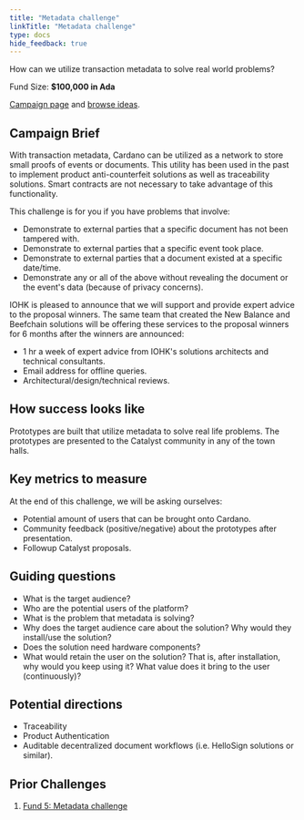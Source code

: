 ```yaml
---
title: "Metadata challenge"
linkTitle: "Metadata challenge"
type: docs
hide_feedback: true
---
```


How can we utilize transaction metadata to solve real world problems?

Fund Size: **$100,000 in Ada**

[Campaign page](https://cardano.ideascale.com/a/campaign-home/26107) and [browse ideas](https://cardano.ideascale.com/a/ideas/top/campaign-filter/byids/campaigns/26107/stage/unspecified).

## Campaign Brief

With transaction metadata, Cardano can be utilized as a network to store small proofs of events or documents. This utility has been used in the past to implement product anti-counterfeit solutions as well as traceability solutions. Smart contracts are not necessary to take advantage of this functionality.

This challenge is for you if you have problems that involve:

- Demonstrate to external parties that a specific document has not been tampered with.
- Demonstrate to external parties that a specific event took place.
- Demonstrate to external parties that a document existed at a specific date/time.
- Demonstrate any or all of the above without revealing the document or the event's data (because of privacy concerns).

IOHK is pleased to announce that we will support and provide expert advice to the proposal winners. The same team that created the New Balance and Beefchain solutions will be offering these services to the proposal winners for 6 months after the winners are announced:

- 1 hr a week of expert advice from IOHK's solutions architects and technical consultants.
- Email address for offline queries.
- Architectural/design/technical reviews.

## How success looks like

Prototypes are built that utilize metadata to solve real life problems. The prototypes are presented to the Catalyst community in any of the town halls.

## Key metrics to measure

At the end of this challenge, we will be asking ourselves:

- Potential amount of users that can be brought onto Cardano.
- Community feedback (positive/negative) about the prototypes after presentation.
- Followup Catalyst proposals.

## Guiding questions

- What is the target audience?
- Who are the potential users of the platform?
- What is the problem that metadata is solving?
- Why does the target audience care about the solution? Why would they install/use the solution?
- Does the solution need hardware components?
- What would retain the user on the solution? That is, after installation, why would you keep using it? What value does it bring to the user (continuously)?

## Potential directions

- Traceability
- Product Authentication
- Auditable decentralized document workflows (i.e. HelloSign solutions or similar).

## Prior Challenges

1. [Fund 5: Metadata challenge](https://cardano.ideascale.com/a/campaign-home/25945)